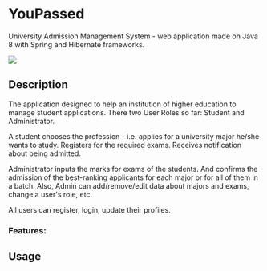 # YouPassed

University Admission Management System  - web application made on Java 8 with Spring and Hibernate frameworks.

![](docs/demo1.gif)

## Description

The application designed to help an institution of higher education to manage student applications. There two User Roles so far: Student and Administrator.

A student chooses the profession - i.e. applies for a university major he/she wants to study. Registers for the required exams. Receives notification about being admitted.

Administrator inputs the marks for exams of the students. And confirms the admission of the best-ranking applicants for each major or for all of them in a batch. Also, Admin can add/remove/edit data about majors and exams, change a user's role, etc.

All users can register, login, update their profiles.

### Features:

## Usage
